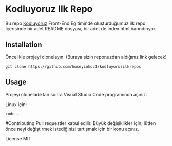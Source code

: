 # Kodluyoruz Ilk Repo


Bu repo [Kodluyoruz](https://www.kodluyoruz.org/) Front-End Eğitiminde oluşturduğumuz ilk repo. İçerisinde bir adet README dosyası, bir adet de index.html barındırıyor.


## Installation


Öncelikle projeyi clonelayın. (Buraya sizin reponuzdan aldığınız link gelecek)

`git clone https://github.com/huseyinkoc1/kodluyoruzilkrepos`

## Usage
Projeyi cloneladıktan sonra Visual Studio Code programında açınız.

Linux için:

```cd kodluyoruzilkrepo
code .
```

#Contributing
Pull requestler kabul edilir. Büyük değişiklikler için, lütfen önce neyi değiştirmek istediğinizi tartışmak için bir konu açınız.

License
MIT